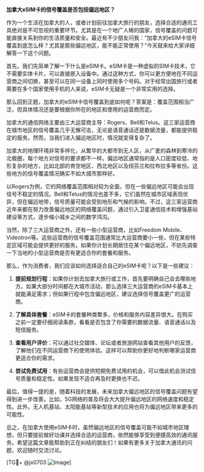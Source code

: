 **加拿大eSIM卡的信号覆盖是否包括偏远地区？**

作为一个生活在加拿大的人，或者计划前往加拿大旅行的朋友，选择合适的通讯工具绝对是不可忽视的重要环节。尤其是在一个地广人稀的国家，信号覆盖的问题可能直接关系到你的生活质量和安全。最近有不少朋友问我：“加拿大的eSIM卡信号覆盖到底怎么样？尤其是那些偏远地区，能不能正常使用？”今天就来给大家详细解答一下这个问题。

首先，我们先简单了解一下什么是eSIM卡。eSIM卡是一种虚拟的SIM卡技术，它不需要实体卡片，可以直接嵌入设备中。通过这种方式，你可以更方便地在不同运营商之间切换，甚至可以在同一设备上同时使用多个号码。对于经常出国旅行或者需要在多个国家使用手机的人来说，eSIM卡无疑是一个非常实用的选择。

那么回到正题，加拿大的eSIM卡信号覆盖到底如何呢？答案是：覆盖范围相当广泛，但具体情况还是要根据你所在的地区和使用的运营商而定。

加拿大的通信网络主要由三大运营商主导：Rogers、Bell和Telus。这三家运营商在城市地区的信号覆盖几乎无懈可击，无论是语音通话还是数据流量，都能提供稳定的服务。然而，当我们进入偏远地区时，情况就变得复杂了。

加拿大的地理环境非常多样化，从繁华的大都市到无人区，从广袤的森林到寒冷的北极圈，每个地方对信号的要求都不一样。偏远地区通常指的是人口密度较低、地形复杂的地方，比如北部的育空地区、西北地区以及纽芬兰和拉布拉多等省份。这些地方的信号覆盖情况确实不如大城市那样好。

以Rogers为例，它的网络覆盖范围相对较为全面，但在一些偏远地区可能会出现信号不稳定的情况。Bell和Telus的情况也差不多，它们虽然在城市区域表现优异，但在偏远地带，信号质量可能会受到地形和气候的影响。不过，这三家运营商近年来都在努力改善偏远地区的网络覆盖问题，通过引入卫星通信技术和增强基站建设等方式，逐步缩小城乡之间的数字鸿沟。

当然，除了三大运营商之外，还有一些小型运营商，比如Freedom Mobile、Videotron等。这些运营商的信号覆盖范围通常比大运营商要小一些，但在某些特定区域可能会提供更好的服务。如果你计划长期居住在某个偏远地区，不妨先调查一下当地的小型运营商是否有更适合你的套餐和服务。

那么，作为消费者，我们应该如何选择适合自己的eSIM卡呢？以下是一些建议：

1. **提前规划行程**：如果你计划去加拿大旅行或工作，首先要明确自己会去哪些地方。如果大部分时间都在大城市活动，那么选择三大运营商的eSIM卡基本上就能满足需求；但如果行程中包含偏远地区，建议选择信号覆盖更广的运营商。

2. **了解具体套餐**：eSIM卡的套餐种类繁多，价格和服务内容差异很大。在购买之前一定要仔细阅读条款，看看是否包含了你需要的数据流量、语音通话以及短信服务。

3. **查看用户评价**：可以通过社交媒体、论坛或者旅游网站查看其他用户的反馈，了解他们在不同运营商下的使用体验。这样可以帮助你更好地判断哪家运营商更适合你的需求。

4. **尝试免费试用**：有些运营商会提供短期免费试用的机会，可以借此机会测试信号质量和稳定性。如果发现不适合再及时更换也不迟。

最后，值得一提的是，随着科技的发展，未来加拿大偏远地区的信号覆盖问题有望得到进一步改善。比如，5G网络的普及将会大大提升偏远地区的网络速度和稳定性。此外，无人机基站、太阳能基站等新型技术的应用也将为偏远地区带来更多的可能性。

总之，在加拿大使用eSIM卡时，虽然偏远地区的信号覆盖可能不如城市地区理想，但只要提前做好功课并选择合适的运营商，依然能够享受到便捷高效的通讯服务。希望这篇文章能帮助到正在纠结的朋友们！如果有更多关于加拿大通讯的问题，欢迎随时交流讨论。

[TG💪+ @jx0703 ![Image](https://github.com/user-attachments/assets/dbca1d08-cadb-493c-b0ec-ad6f7a83f270)]
